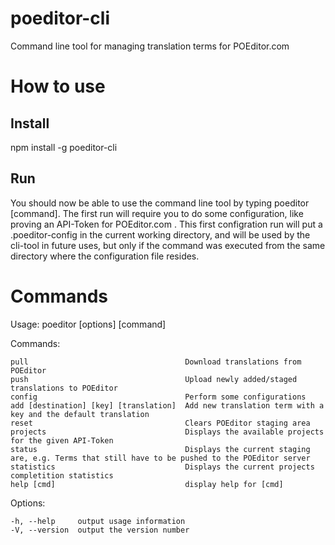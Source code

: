 # poeditor-cli
Command line tool for managing translation terms for POEditor.com

# How to use
## Install
npm install -g poeditor-cli

## Run
You should now be able to use the command line tool by typing poeditor [command]. The first run will require you to do some configuration, like proving an API-Token for POEditor.com .
This first configration run will put a .poeditor-config in the current working directory, and will be used by the cli-tool in future uses, but only if the command was executed from the same directory where the configuration file resides.

# Commands
Usage: poeditor [options] [command]


  Commands:

    pull                                   Download translations from POEditor
    push                                   Upload newly added/staged translations to POEditor
    config                                 Perform some configurations
    add [destination] [key] [translation]  Add new translation term with a key and the default translation
    reset                                  Clears POEditor staging area
    projects                               Displays the available projects for the given API-Token
    status                                 Displays the current staging are, e.g. Terms that still have to be pushed to the POEditor server
    statistics                             Displays the current projects completition statistics
    help [cmd]                             display help for [cmd]

  Options:

    -h, --help     output usage information
    -V, --version  output the version number
